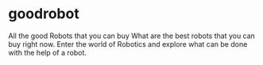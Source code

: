 # goodrobot
All the good Robots that you can buy
What are the best robots that you can buy right now. Enter the world of Robotics and explore what can be done with the help of a robot.
